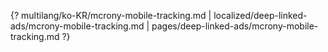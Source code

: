 {? multilang/ko-KR/mcrony-mobile-tracking.md | localized/deep-linked-ads/mcrony-mobile-tracking.md | pages/deep-linked-ads/mcrony-mobile-tracking.md ?}
